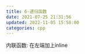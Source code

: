 ```yaml
---
title: 6-递归函数
date: 2021-07-25 21:31:56
updated: 2022-11-05 15:58:00
categories: cpp
---
```


内联函数:
在左端加上inline
